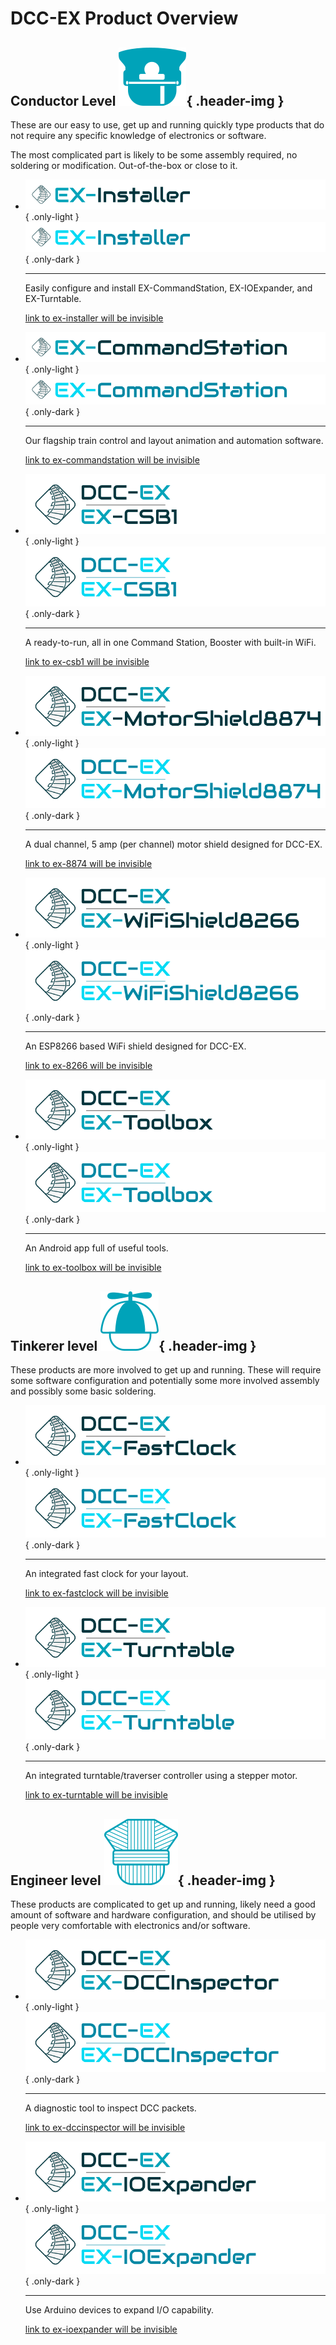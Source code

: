 # DCC-EX Product Overview

## Conductor Level ![Conductor Icon](/_static/images/levels/conductor.png){ .header-img }

These are our easy to use, get up and running quickly type products that do not require any specific knowledge of electronics or software.

The most complicated part is likely to be some assembly required, no soldering or modification. Out-of-the-box or close to it.

<div class="grid cards clickable" markdown>

- ![EX-Installer Logo](/_static/images/logos/product-logo-ex-installer-only-light.png){ .only-light }
  ![EX-Installer Logo](/_static/images/logos/product-logo-ex-installer-only-dark.png){ .only-dark }

    ---

    Easily configure and install EX-CommandStation, EX-IOExpander, and EX-Turntable.

    [link to ex-installer will be invisible](#)

- ![EX-CommandStation Logo](/_static/images/logos/product-logo-ex-commandstation-only-light.png){ .only-light }
  ![EX-CommandStation Logo](/_static/images/logos/product-logo-ex-commandstation-only-dark.png){ .only-dark }

    ---

    Our flagship train control and layout animation and automation software.

    [link to ex-commandstation will be invisible](/products/ex-commandstation/0-overview.md)

- ![EX-CSB1 Logo](/_static/images/logos/product-logo-ex-csb1-light.png){ .only-light }
  ![EX-CSB1 Logo](/_static/images/logos/product-logo-ex-csb1-dark.png){ .only-dark }

    ---

    A ready-to-run, all in one Command Station, Booster with built-in WiFi.

    [link to ex-csb1 will be invisible](/products/ex-commandstation/1-ex-csb1.md)

- ![EX-8874 Logo](/_static/images/logos/product-logo-ex-motorshield8874-light.png){ .only-light }
  ![EX-8874 Logo](/_static/images/logos/product-logo-ex-motorshield8874-dark.png){ .only-dark }

    ---

    A dual channel, 5 amp (per channel) motor shield designed for DCC-EX.

    [link to ex-8874 will be invisible](#)

- ![EX-8266 Logo](/_static/images/logos/product-logo-ex-wifishield8266-light.png){ .only-light }
  ![EX-8266 Logo](/_static/images/logos/product-logo-ex-wifishield8266-dark.png){ .only-dark }

    ---

    An ESP8266 based WiFi shield designed for DCC-EX.

    [link to ex-8266 will be invisible](#)

- ![EX-Toolbox Logo](/_static/images/logos/product-logo-ex-toolbox-light.png){ .only-light }
  ![EX-Toolbox Logo](/_static/images/logos/product-logo-ex-toolbox-dark.png){ .only-dark }

    ---

    An Android app full of useful tools.

    [link to ex-toolbox will be invisible](#)

</div>

## Tinkerer level ![Conductor Icon](/_static/images/levels/tinkerer.png){ .header-img }

These products are more involved to get up and running. These will require some software configuration and potentially some more involved assembly and possibly some basic soldering.

<div class="grid cards clickable" markdown>

- ![EX-FastClock Logo](/_static/images/logos/product-logo-ex-fastclock-light.png){ .only-light }
  ![EX-FastClock Logo](/_static/images/logos/product-logo-ex-fastclock-dark.png){ .only-dark }

    ---

    An integrated fast clock for your layout.

    [link to ex-fastclock will be invisible](/products/ex-fastclock/01-overview.md)

- ![EX-Turntable Logo](/_static/images/logos/product-logo-ex-turntable-light.png){ .only-light }
  ![EX-Turntable Logo](/_static/images/logos/product-logo-ex-turntable-dark.png){ .only-dark }

    ---

    An integrated turntable/traverser controller using a stepper motor.

    [link to ex-turntable will be invisible](/products/ex-turntable/ex-turntable.md)

</div>

## Engineer level ![Conductor Icon](/_static/images/levels/engineer.png){ .header-img }

These products are complicated to get up and running, likely need a good amount of software and hardware configuration, and should be utilised by people very comfortable with electronics and/or software.

<div class="grid cards clickable" markdown>

- ![EX-DCCInspector Logo](/_static/images/logos/product-logo-ex-dccinspector-light.png){ .only-light }
  ![EX-DCCInspector Logo](/_static/images/logos/product-logo-ex-dccinspector-dark.png){ .only-dark }

    ---

    A diagnostic tool to inspect DCC packets.

    [link to ex-dccinspector will be invisible](#)

- ![EX-IOExpander Logo](/_static/images/logos/product-logo-ex-ioexpander-light.png){ .only-light }
  ![EX-IOExpander Logo](/_static/images/logos/product-logo-ex-ioexpander-dark.png){ .only-dark }

    ---

    Use Arduino devices to expand I/O capability.

    [link to ex-ioexpander will be invisible](/products/ex-ioexpander/ex-ioexpander.md)

</div>
